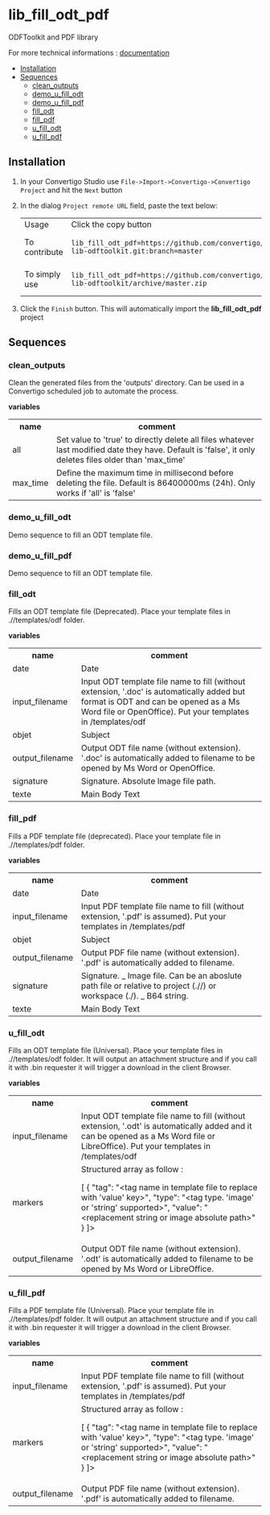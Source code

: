 


# lib_fill_odt_pdf

ODFToolkit and PDF library


For more technical informations : [documentation](./project.md)

- [Installation](#installation)
- [Sequences](#sequences)
    - [clean_outputs](#clean_outputs)
    - [demo_u_fill_odt](#demo_u_fill_odt)
    - [demo_u_fill_pdf](#demo_u_fill_pdf)
    - [fill_odt](#fill_odt)
    - [fill_pdf](#fill_pdf)
    - [u_fill_odt](#u_fill_odt)
    - [u_fill_pdf](#u_fill_pdf)


## Installation

1. In your Convertigo Studio use `File->Import->Convertigo->Convertigo Project` and hit the `Next` button
2. In the dialog `Project remote URL` field, paste the text below:
   <table>
     <tr><td>Usage</td><td>Click the copy button</td></tr>
     <tr><td>To contribute</td><td>

     ```
     lib_fill_odt_pdf=https://github.com/convertigo/c8oprj-lib-odftoolkit.git:branch=master
     ```
     </td></tr>
     <tr><td>To simply use</td><td>

     ```
     lib_fill_odt_pdf=https://github.com/convertigo/c8oprj-lib-odftoolkit/archive/master.zip
     ```
     </td></tr>
    </table>
3. Click the `Finish` button. This will automatically import the __lib_fill_odt_pdf__ project


## Sequences

### clean_outputs

Clean the generated files from the 'outputs' directory. Can be used in a Convertigo scheduled job to automate the process.

**variables**

<table>
<tr>
<th>name</th><th>comment</th>
</tr>
<tr>
<td>all</td><td>Set value to 'true' to directly delete all files whatever last modified date they have. Default is 'false', it only deletes files older than 'max_time'</td>
</tr>
<tr>
<td>max_time</td><td>Define the maximum time in millisecond before deleting the file. Default is 86400000ms (24h). Only works if 'all' is 'false'</td>
</tr>
</table>

### demo_u_fill_odt

Demo sequence to fill an ODT template file.

### demo_u_fill_pdf

Demo sequence to fill an ODT template file.

### fill_odt

Fills an ODT template file (Deprecated).
Place your template files in .//templates/odf folder.

**variables**

<table>
<tr>
<th>name</th><th>comment</th>
</tr>
<tr>
<td>date</td><td>Date</td>
</tr>
<tr>
<td>input_filename</td><td>Input ODT template file name to fill (without extension, '.doc' is automatically added but format is ODT and can be opened as a Ms Word file or OpenOffice). 
Put your templates in <project_folder>/templates/odf</td>
</tr>
<tr>
<td>objet</td><td>Subject</td>
</tr>
<tr>
<td>output_filename</td><td>Output ODT file name (without extension). 
'.doc' is automatically added to filename to be opened by Ms Word or OpenOffice.</td>
</tr>
<tr>
<td>signature</td><td>Signature. 
Absolute Image file path.</td>
</tr>
<tr>
<td>texte</td><td>Main Body Text</td>
</tr>
</table>

### fill_pdf

Fills a PDF template file (deprecated). 
Place your template file in .//templates/pdf folder.

**variables**

<table>
<tr>
<th>name</th><th>comment</th>
</tr>
<tr>
<td>date</td><td>Date</td>
</tr>
<tr>
<td>input_filename</td><td>Input PDF template file name to fill (without extension, '.pdf' is assumed). 
Put your templates in <project_folder>/templates/pdf</td>
</tr>
<tr>
<td>objet</td><td>Subject</td>
</tr>
<tr>
<td>output_filename</td><td>Output PDF file name (without extension). 
'.pdf' is automatically added to filename.</td>
</tr>
<tr>
<td>signature</td><td>Signature. 
_ Image file. Can be an aboslute path file or relative to project (.//) or workspace (./). 
_ B64 string.</td>
</tr>
<tr>
<td>texte</td><td>Main Body Text</td>
</tr>
</table>

### u_fill_odt

Fills an ODT template file (Universal).
Place your template files in .//templates/odf folder.
It will output an attachment structure and if you call it with .bin requester it will trigger a download in the client Browser.

**variables**

<table>
<tr>
<th>name</th><th>comment</th>
</tr>
<tr>
<td>input_filename</td><td>Input ODT template file name to fill (without extension, '.odt' is automatically added and it can be opened as a Ms Word file or LibreOffice). 
Put your templates in <project_folder>/templates/odf</td>
</tr>
<tr>
<td>markers</td><td>Structured array as follow : 

[
	{
		"tag": "&lt;tag name in template file to replace with 'value' key&gt;",
		"type": "&lt;tag type. 'image' or 'string' supported&gt;",
		"value": "&lt;replacement string or image absolute path&gt;"
	}
]></td>
</tr>
<tr>
<td>output_filename</td><td>Output ODT file name (without extension). 
'.odt' is automatically added to filename to be opened by Ms Word or LibreOffice.</td>
</tr>
</table>

### u_fill_pdf

Fills a PDF template file (Universal). 
Place your template file in .//templates/pdf folder.
It will output an attachment structure and if you call it with .bin requester it will trigger a download in the client Browser.

**variables**

<table>
<tr>
<th>name</th><th>comment</th>
</tr>
<tr>
<td>input_filename</td><td>Input PDF template file name to fill (without extension, '.pdf' is assumed). 
Put your templates in <project_folder>/templates/pdf</td>
</tr>
<tr>
<td>markers</td><td>Structured array as follow : 

[
	{
		"tag": "&lt;tag name in template file to replace with 'value' key&gt;",
		"type": "&lt;tag type. 'image' or 'string' supported&gt;",
		"value": "&lt;replacement string or image absolute path&gt;"
	}
]></td>
</tr>
<tr>
<td>output_filename</td><td>Output PDF file name (without extension). 
'.pdf' is automatically added to filename.</td>
</tr>
</table>



